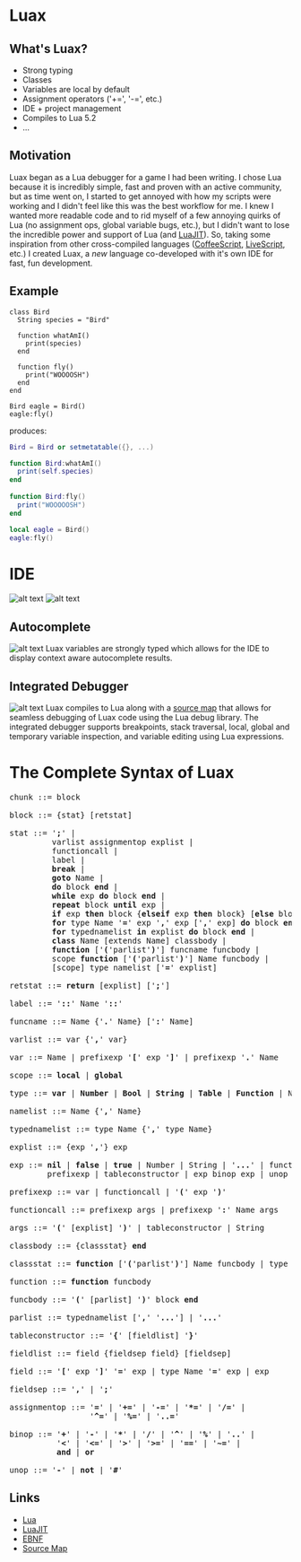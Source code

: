 Luax
====

What's Luax?
------------

* Strong typing
* Classes
* Variables are local by default
* Assignment operators ('+=', '-=', etc.)
* IDE + project management
* Compiles to Lua 5.2
* ... 

Motivation
----------

Luax began as a Lua debugger for a game I had been writing. I chose Lua because it is incredibly simple, fast and proven with an active community, but as time went on, I started to get annoyed with how my scripts were working and I didn't feel like this was the best workflow for me. I knew I wanted more readable code and to rid myself of a few annoying quirks of Lua (no assignment ops, global variable bugs, etc.), but I didn't want to lose the incredible power and support of Lua (and [LuaJIT](http://luajit.org)). So, taking some inspiration from other cross-compiled languages ([CoffeeScript](http://coffeescript.org), [LiveScript](http://livescript.net), etc.) I created Luax, a *new* language co-developed with it's own IDE for fast, fun development.

Example
-------

```
class Bird
  String species = "Bird"
  
  function whatAmI()
    print(species)
  end
  
  function fly()
    print("WOOOOSH")
  end
end

Bird eagle = Bird()
eagle:fly()
```

produces:

```Lua
Bird = Bird or setmetatable({}, ...)

function Bird:whatAmI()
  print(self.species)
end
  
function Bird:fly()
  print("WOOOOOSH")
end

local eagle = Bird()
eagle:fly()
```

IDE
===
![alt text](docs/images/image1.png)
![alt text](docs/images/image2.png)

Autocomplete
------------
![alt text](docs/images/image3.png)
Luax variables are strongly typed which allows for the IDE to display context aware autocomplete results.

Integrated Debugger
-------------------
![alt text](docs/images/image4.png)
Luax compiles to Lua along with a [source map](https://github.com/mozilla/source-map) that allows for seamless debugging of Luax code using the Lua debug library. The integrated debugger supports breakpoints, stack traversal, local, global and temporary variable inspection, and variable editing using Lua expressions. 

The Complete Syntax of Luax
===========================
<pre>
chunk ::= block

block ::= {stat} [retstat]

stat ::= '<b>;</b>' |
         varlist assignmentop explist | 
         functioncall | 
         label |
         <b>break</b> |
         <b>goto</b> Name |
         <b>do</b> block <b>end</b> | 
         <b>while</b> exp <b>do</b> block <b>end</b> | 
         <b>repeat</b> block <b>until</b> exp | 
         <b>if</b> exp <b>then</b> block {<b>elseif</b> exp <b>then</b> block} [<b>else</b> block] <b>end</b> | 
         <b>for</b> type Name '<b>=</b>' exp '<b>,</b>' exp ['<b>,</b>' exp] <b>do</b> block <b>end</b> | 
         <b>for</b> typednamelist <b>in</b> explist <b>do</b> block <b>end</b> | 
         <b>class</b> Name [extends Name] classbody |
         <b>function</b> ['<b>(</b>'parlist'<b>)</b>'] funcname funcbody | 
         scope <b>function</b> ['<b>(</b>'parlist'<b>)</b>'] Name funcbody | 
         [scope] type namelist ['<b>=</b>' explist] 

retstat ::= <b>return</b> [explist] ['<b>;</b>']

label ::= '<b>::</b>' Name '<b>::</b>'

funcname ::= Name {'<b>.</b>' Name} ['<b>:</b>' Name]

varlist ::= var {'<b>,</b>' var}

var ::= Name | prefixexp '<b>[</b>' exp '<b>]</b>' | prefixexp '<b>.</b>' Name 

scope ::= <b>local</b> | <b>global</b>

type ::= <b>var</b> | <b>Number</b> | <b>Bool</b> | <b>String</b> | <b>Table</b> | <b>Function</b> | Name

namelist ::= Name {'<b>,</b>' Name}

typednamelist ::= type Name {'<b>,</b>' type Name}

explist ::= {exp '<b>,</b>'} exp

exp ::= <b>nil</b> | <b>false</b> | <b>true</b> | Number | String | '<b>...</b>' | function | 
        prefixexp | tableconstructor | exp binop exp | unop exp 

prefixexp ::= var | functioncall | '<b>(</b>' exp '<b>)</b>'

functioncall ::= prefixexp args | prefixexp '<b>:</b>' Name args 

args ::= '<b>(</b>' [explist] '<b>)</b>' | tableconstructor | String 

classbody ::= {classstat} <b>end</b>

classstat ::= <b>function</b> ['<b>(</b>'parlist'<b>)</b>'] Name funcbody | type namelist ['<b>=</b>' explist]

function ::= <b>function</b> funcbody

funcbody ::= '<b>(</b>' [parlist] '<b>)</b>' block <b>end</b>

parlist ::= typednamelist ['<b>,</b>' '<b>...</b>'] | '<b>...</b>'

tableconstructor ::= '<b>{</b>' [fieldlist] '<b>}</b>'

fieldlist ::= field {fieldsep field} [fieldsep]

field ::= '<b>[</b>' exp '<b>]</b>' '<b>=</b>' exp | type Name '<b>=</b>' exp | exp

fieldsep ::= '<b>,</b>' | '<b>;</b>'

assignmentop ::= '<b>=</b>' | '<b>+=</b>' | '<b>-=</b>' | '<b>*=</b>' | '<b>/=</b>' | 
                 '<b>^=</b>' | '<b>%=</b>' | '<b>..=</b>'

binop ::= '<b>+</b>' | '<b>-</b>' | '<b>*</b>' | '<b>/</b>' | '<b>^</b>' | '<b>%</b>' | '<b>..</b>' | 
          '<b>&lt;</b>' | '<b>&lt;=</b>' | '<b>></b>' | '<b>>=</b>' | '<b>==</b>' | '<b>~=</b>' | 
          <b>and</b> | <b>or</b>

unop ::= '<b>-</b>' | <b>not</b> | '<b>#</b>'
</pre>

Links
-----
* [Lua](http://www.lua.org)
* [LuaJIT](http://luajit.org)
* [EBNF](docs/EBNF.md)
* [Source Map](https://github.com/mozilla/source-map)
